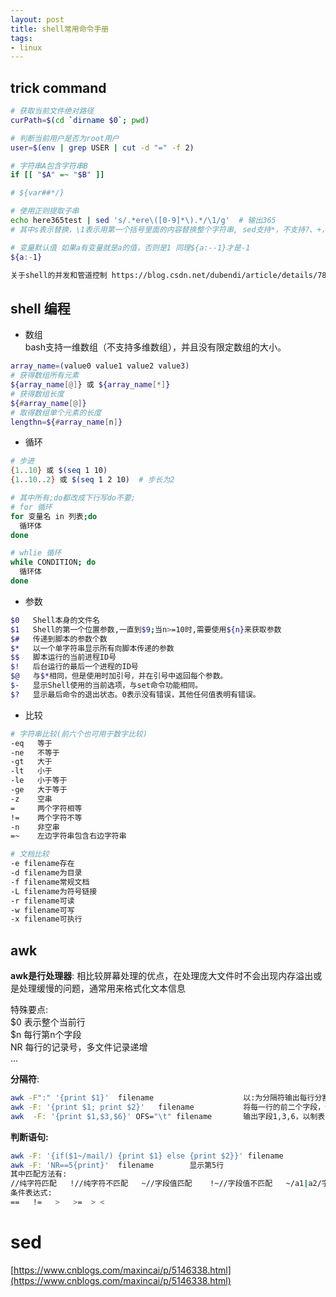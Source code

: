 ```yaml
---  
layout: post  
title: shell常用命令手册  
tags:  
- linux  
---  
```


<!--more-->

## trick command
```bash
# 获取当前文件绝对路径
curPath=$(cd `dirname $0`; pwd)

# 判断当前用户是否为root用户
user=$(env | grep USER | cut -d "=" -f 2)

# 字符串A包含字符串B
if [[ "$A" =~ "$B" ]]

# ${var##*/}

# 使用正则提取子串
echo here365test | sed 's/.*ere\([0-9]*\).*/\1/g'  # 输出365
# 其中s表示替换，\1表示用第一个括号里面的内容替换整个字符串, sed支持*，不支持?、+，不能用\d之类，正则支持有限。

# 变量默认值 如果a有变量就是a的值，否则是1 同理${a:--1}才是-1
${a:-1} 

关于shell的并发和管道控制 https://blog.csdn.net/dubendi/article/details/78931979
```

## shell 编程  

- 数组  
bash支持一维数组（不支持多维数组），并且没有限定数组的大小。  
```bash  
array_name=(value0 value1 value2 value3)
# 获得数组所有元素
${array_name[@]} 或 ${array_name[*]}
# 获得数组长度
${#array_name[@]}
# 取得数组单个元素的长度
lengthn=${#array_name[n]}
```

- 循环

```bash
# 步进
{1..10} 或 $(seq 1 10)
{1..10..2} 或 $(seq 1 2 10)  # 步长为2

# 其中所有;do都改成下行写do不要;
# for 循环
for 变量名 in 列表;do 
  循环体
done

# whlie 循环
while CONDITION; do
  循环体
done
```

- 参数

```bash
$0   Shell本身的文件名
$1   Shell的第一个位置参数,一直到$9;当n>=10时,需要使用${n}来获取参数
$#   传递到脚本的参数个数
$*   以一个单字符串显示所有向脚本传递的参数
$$   脚本运行的当前进程ID号
$!   后台运行的最后一个进程的ID号
$@   与$*相同，但是使用时加引号，并在引号中返回每个参数。
$-   显示Shell使用的当前选项，与set命令功能相同。
$?   显示最后命令的退出状态。0表示没有错误，其他任何值表明有错误。
```

- 比较

```bash
# 字符串比较(前六个也可用于数字比较)
-eq   等于
-ne   不等于
-gt   大于
-lt   小于
-le   小于等于
-ge   大于等于
-z    空串
=     两个字符相等
!=    两个字符不等
-n    非空串
=~    左边字符串包含右边字符串

# 文档比较 
-e filename存在
-d filename为目录
-f filename常规文档
-L filename为符号链接
-r filename可读
-w filename可写
-x filename可执行
```

## awk

**awk是行处理器**: 相比较屏幕处理的优点，在处理庞大文件时不会出现内存溢出或是处理缓慢的问题，通常用来格式化文本信息  

特殊要点:  
$0           表示整个当前行  
$n           每行第n个字段  
NR           每行的记录号，多文件记录递增  
...  

**分隔符**:  
```bash
awk -F":" '{print $1}'  filename                    以:为分隔符输出每行分割后第一项  
awk -F: '{print $1; print $2}'   filename           将每一行的前二个字段，分行输出  
awk  -F: '{print $1,$3,$6}' OFS="\t" filename       输出字段1,3,6，以制表符作为分隔符  
```

**判断语句:**  
```bash
awk -F: '{if($1~/mail/) {print $1} else {print $2}}' filename  
awk -F: 'NR==5{print}'  filename        显示第5行  
其中匹配方法有:  
//纯字符匹配   !//纯字符不匹配   ~//字段值匹配    !~//字段值不匹配   ~/a1|a2/字段值匹配a1或a2   
条件表达式:  
==   !=   >   >=  > <  
``` 

# sed  
[https://www.cnblogs.com/maxincai/p/5146338.html](https://www.cnblogs.com/maxincai/p/5146338.html)
